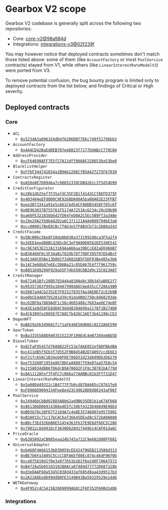 # Gearbox V2 scope

Gearbox V2 codebase is generally split across the following two repositories:

- Core: [core-v2@98a984d](https://github.com/Gearbox-protocol/core-v2/tree/98a984d37fa590e89ff976fe9e2a523b217d50ef)
- Integrations: [integrations-v3@02f239f](https://github.com/Gearbox-protocol/integrations-v3/tree/02f239fee250fb11b16a28974e71e73264de50b2)

You may however notice that deployed contracts sometimes don't match those listed above: some of them (like `AccountFactory` or most `PoolService` contracts) stayed from V1, while others (like `LinearInterestRateModelV3`) were ported from V3.

To remove potential confusion, the bug bounty program is limited only to deployed contracts from the list below, and findings of Critical or High severity.

## Deployed contracts

### Core

- `ACL`
  - [`0x523dA3a8961E4dD4f6206DBf7E6c749f51796bb3`](https://etherscan.io/address/0x523dA3a8961E4dD4f6206DBf7E6c749f51796bb3)
- `AccountFactory`
  - [`0x444CD42BaEdDEB707eeD823f7177b9ABcC779C04`](https://etherscan.io/address/0x444CD42BaEdDEB707eeD823f7177b9ABcC779C04)
- `AddressProvider`
  - [`0xcF64698AFF7E5f27A11dff868AF228653ba53be0`](https://etherscan.io/address/0xcF64698AFF7E5f27A11dff868AF228653ba53be0)
- `BlacklistHelper`
  - [`0xFfbF344741654a1B9Ab1286Cf05A42f275F67839`](https://etherscan.io/address/0xFfbF344741654a1B9Ab1286Cf05A42f275F67839)
- `ContractsRegister`
  - [`0xA50d4E7D8946a7c90652339CDBd262c375d54D99`](https://etherscan.io/address/0xA50d4E7D8946a7c90652339CDBd262c375d54D99)
- `CreditConfigurator`
  - [`0x28b1d625ef7F35afdC35F2B1f4143CCf8EFD375F`](https://etherscan.io/address/0x28b1d625ef7F35afdC35F2B1f4143CCf8EFD375F)
  - [`0x403404eEFd0D0C9E9268DA80A5ba08A02E23FFB7`](https://etherscan.io/address/0x403404eEFd0D0C9E9268DA80A5ba08A02E23FFB7)
  - [`0xea3B73341a91e5c661Cbd54CF80DB3458Ff05c6f`](https://etherscan.io/address/0xea3B73341a91e5c661Cbd54CF80DB3458Ff05c6f)
  - [`0x0E963037B755761F5174A72516c6234c20cD9b98`](https://etherscan.io/address/0x0E963037B755761F5174A72516c6234c20cD9b98)
  - [`0xa68FE321838b6d2fD64feD8A2C5Ec5B9Ff3a348e`](https://etherscan.io/address/0xa68FE321838b6d2fD64feD8A2C5Ec5B9Ff3a348e)
  - [`0x19e29A2fb9b442D2a6C371121A4Ad009794bE3a0`](https://etherscan.io/address/0x19e29A2fb9b442D2a6C371121A4Ad009794bE3a0)
  - [`0xcc000017BeEDCBc7fAb3e57FAB3Cb72c2D00a343`](https://etherscan.io/address/0xcc000017BeEDCBc7fAb3e57FAB3Cb72c2D00a343)
- `CreditFacade`
  - [`0x5BcB06c56e8F28da0b038a373199240ca3F5a2f4`](https://etherscan.io/address/0x5BcB06c56e8F28da0b038a373199240ca3F5a2f4) 
  - [`0x34EE4eed88BCd2B5cDC3eF9A9DD0582EE538E541`](https://etherscan.io/address/0x34EE4eed88BCd2B5cDC3eF9A9DD0582EE538E541)
  - [`0xc9E3453E212A13169AaA66aa39DCcE82aE6966B7`](https://etherscan.io/address/0xc9E3453E212A13169AaA66aa39DCcE82aE6966B7)
  - [`0xB36466F0c3F34aB1f029b7Df798F395f97Eb4BcF`](https://etherscan.io/address/0xB36466F0c3F34aB1f029b7Df798F395f97Eb4BcF)
  - [`0x013A9C05Be13D802f3d682bB5F5DF03Be485e3b6`](https://etherscan.io/address/0x013A9C05Be13D802f3d682bB5F5DF03Be485e3b6)
  - [`0x14C3e68b87eEEc5D6Ba21c85D467E4f7f961759c`](https://etherscan.io/address/0x14C3e68b87eEEc5D6Ba21c85D467E4f7f961759c)
  - [`0x8051699299F929a55F74b550CDB2d9c15C023A87`](https://etherscan.io/address/0x8051699299F929a55F74b550CDB2d9c15C023A87)
- `CreditManager`
  - [`0x672461Bfc20DD783444a830Ad4c38b345aB6E2f7`](https://etherscan.io/address/0x672461Bfc20DD783444a830Ad4c38b345aB6E2f7)
  - [`0x95357303f995e184A7998dA6C6eA35cC728A1900`](https://etherscan.io/address/0x95357303f995e184A7998dA6C6eA35cC728A1900)
  - [`0x5887ad4Cb2352E7F01527035fAa3AE0Ef2cE2b9B`](https://etherscan.io/address/0x5887ad4Cb2352E7F01527035fAa3AE0Ef2cE2b9B)
  - [`0xe0bCE4460795281d39c91da9B0275BcA968293de`](https://etherscan.io/address/0xe0bCE4460795281d39c91da9B0275BcA968293de)
  - [`0xc62BF8a7889AdF1c5Dc4665486c7683ae6E74e0F`](https://etherscan.io/address/0xc62BF8a7889AdF1c5Dc4665486c7683ae6E74e0F)
  - [`0xA3E1e0d58FE8dD8C9dd48204699a1178f1B274D8`](https://etherscan.io/address/0xA3E1e0d58FE8dD8C9dd48204699a1178f1B274D8)
  - [`0x4C6309fe2085EfE7A0Cfb426C16Ef3b41198cCE3`](https://etherscan.io/address/0x4C6309fe2085EfE7A0Cfb426C16Ef3b41198cCE3)
- `DegenNFT`
  - [`0xB829a5b349b01fc71aFE46E50dD6Ec0222A6E599`](https://etherscan.io/address/0xB829a5b349b01fc71aFE46E50dD6Ec0222A6E599)
- `GearToken`
  - [`0xBa3335588D9403515223F109EdC4eB7269a9Ab5D`](https://etherscan.io/address/0xBa3335588D9403515223F109EdC4eB7269a9Ab5D)
- `DieselToken`
  - [`0x6CFaF95457d7688022FC53e7AbE052ef8DFBbdBA`](https://etherscan.io/address/0x6CFaF95457d7688022FC53e7AbE052ef8DFBbdBA)
  - [`0xc411dB5f5Eb3f7d552F9B8454B2D74097ccdE6E3`](https://etherscan.io/address/0xc411dB5f5Eb3f7d552F9B8454B2D74097ccdE6E3)
  - [`0xF21fc650C1B34eb0FDE786D52d23dA99Db3D6278`](https://etherscan.io/address/0xF21fc650C1B34eb0FDE786D52d23dA99Db3D6278)
  - [`0xe753260F1955e8678DCeA8887759e07aa57E8c54`](https://etherscan.io/address/0xe753260F1955e8678DCeA8887759e07aa57E8c54)
  - [`0x2158034dB06f06dcB9A786D2F1F8c38781bA779d`](https://etherscan.io/address/0x2158034dB06f06dcB9A786D2F1F8c38781bA779d)
  - [`0x8A1112AFef7F4FC7c066a77AABBc01b3Fff31D47`](https://etherscan.io/address/0x8A1112AFef7F4FC7c066a77AABBc01b3Fff31D47)
- `LinearInterestRateModelV3`
  - [`0x5a08D449322c1B4777F7b0cd878A485cC8761fe9`](https://etherscan.io/address/0x5a08D449322c1B4777F7b0cd878A485cC8761fe9)
  - [`0xF0966D9094334Fee8e423C49628D9d06343aF06f`](https://etherscan.io/address/0xF0966D9094334Fee8e423C49628D9d06343aF06f)
- `PoolService`
  - [`0x24946bCbBd028D5ABb62ad9B635EB1b1a67AF668`](https://etherscan.io/address/0x24946bCbBd028D5ABb62ad9B635EB1b1a67AF668)
  - [`0x86130bDD69143D8a4E5fc50bf4323D48049E98E4`](https://etherscan.io/address/0x86130bDD69143D8a4E5fc50bf4323D48049E98E4)
  - [`0xB03670c20F87f2169A7c4eBE35746007e9575901`](https://etherscan.io/address/0xB03670c20F87f2169A7c4eBE35746007e9575901)
  - [`0xB2A015c71c17bCAC6af36645DEad8c572bA08A08`](https://etherscan.io/address/0xB2A015c71c17bCAC6af36645DEad8c572bA08A08)
  - [`0xB8cf3Ed326bB0E51454361Fb37E9E8df6DC5C286`](https://etherscan.io/address/0xB8cf3Ed326bB0E51454361Fb37E9E8df6DC5C286)
  - [`0x79012c8d491DcF3A30Db20d1f449b14CAF01da6C`](https://etherscan.io/address/0x79012c8d491DcF3A30Db20d1f449b14CAF01da6C)
- `PriceOracle`
  - [`0x6385892aCB085eaa24b745a712C9e682d80FF681`](https://etherscan.io/address/0x6385892aCB085eaa24b745a712C9e682d80FF681)
- `UniversalAdapter`
  - [`0xb460F4A66153bD3D059cEE424796EB213508d313`](https://etherscan.io/address/0xb460F4A66153bD3D059cEE424796EB213508d313)
  - [`0xBE7b6Fa3405C5CcCCDFA6Ef00Ec874c46dF96f0b`](https://etherscan.io/address/0xBE7b6Fa3405C5CcCCDFA6Ef00Ec874c46dF96f0b)
  - [`0xceD75810d1f0e3a977651b162f6e2d6F7A6A7572`](https://etherscan.io/address/0xceD75810d1f0e3a977651b162f6e2d6F7A6A7572)
  - [`0xB4724a5b053d3182B8ACa07484d77f72D687328b`](https://etherscan.io/address/0xB4724a5b053d3182B8ACa07484d77f72D687328b)
  - [`0xd3eDAAF68a5345C038d433af685d8aa43d9517b3`](https://etherscan.io/address/0xd3eDAAF68a5345C038d433af685d8aa43d9517b3)
  - [`0x2A22ADEe8D99dd88FE3140B43Ba59329529e14d6`](https://etherscan.io/address/0x2A22ADEe8D99dd88FE3140B43Ba59329529e14d6)
- `WETHGateway`
  - [`0x4F952c4C5415B2609899AbDC2F8F352F600d14D6`](https://etherscan.io/address/0x4F952c4C5415B2609899AbDC2F8F352F600d14D6)

### Integrations

